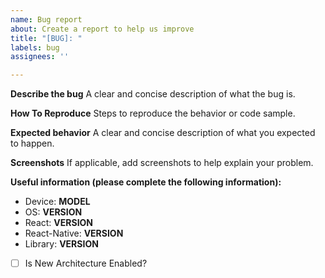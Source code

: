 ```yaml
---
name: Bug report
about: Create a report to help us improve
title: "[BUG]: "
labels: bug
assignees: ''

---
```


**Describe the bug**
A clear and concise description of what the bug is.

**How To Reproduce**
Steps to reproduce the behavior or code sample.

**Expected behavior**
A clear and concise description of what you expected to happen.

**Screenshots**
If applicable, add screenshots to help explain your problem.

**Useful information (please complete the following information):**
 - Device: __MODEL__
 - OS: __VERSION__
 - React: __VERSION__
 - React-Native: __VERSION__
 - Library: __VERSION__
 - [ ] Is New Architecture Enabled?
